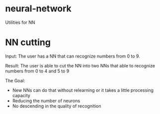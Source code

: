 # neural-network
Utilities for NN

# NN cutting

Input: The user has a NN that can recognize numbers from 0 to 9.

Result: The user is able to cut the NN into two NNs that able to recognize numbers from 0 to 4 and 5 to 9

The Goal:
- New NNs can do that without relearning or it takes a little processing capacity
- Reducing the number of neurons
- No descending in the quality of recognition
